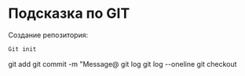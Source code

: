 # Подсказка по GIT

Создание репозитория:
```sh
Git init
```

git add
git commit -m "Message@
git log
git log --oneline
git checkout


